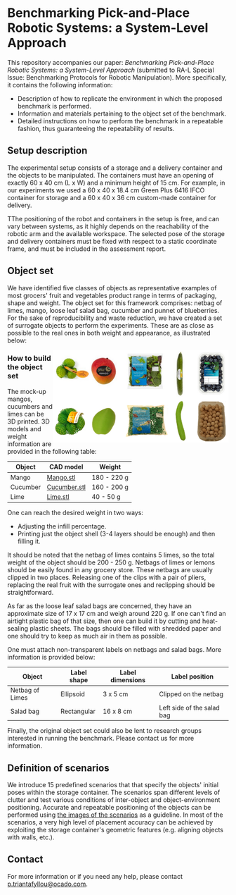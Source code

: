 # Benchmarking Pick-and-Place Robotic Systems: a System-Level Approach

This repository accompanies our paper: *Benchmarking Pick-and-Place Robotic Systems: a System-Level Approach* (submitted to RA-L Special Issue: Benchmarking Protocols for Robotic Manipulation). More specifically, it contains the following information:

* Description of how to replicate the environment in which the proposed benchmark is performed.
* Information and materials pertaining to the object set of the benchmark.
* Detailed instructions on how to perform the benchmark in a repeatable fashion, thus guaranteeing the repeatability of results.

## Setup description

The experimental setup consists of a storage and a delivery container and the objects to be manipulated. The containers must have an opening of exactly 60 x 40 cm (L x W) and a minimum height of 15 cm. For example, in our experiments we used a 60 x  40 x 18.4 cm Green Plus 6416 IFCO container for storage and a 60 x 40 x 36 cm custom-made container for delivery.

TThe positioning of the robot and containers in the setup is free, and can vary between systems, as it highly depends on the reachability of the robotic arm and the available workspace. The selected pose of the storage and delivery containers must be fixed with respect to a static coordinate frame, and must be included in the assessment report.

## Object set

We have identified five classes of objects as representative examples of most grocers' fruit and vegetables product range in terms of packaging, shape and weight.
The object set for this framework comprises: netbag of limes, mango, loose leaf salad bag, cucumber and punnet of blueberries. For the sake of reproducibility and waste reduction, we have created a set 
of surrogate objects to perform the experiments. These are as close as possible to the real ones in both weight and appearance, as illustrated below:

<img src="images/all_fake_and_real_skus.png" width="400" align="right">

### How to build the object set

The mock-up mangos, cucumbers and limes can be 3D printed. 3D models and weight information are provided in the following table:

| Object  | CAD model | Weight |
| ------------- | ------------- | ------------- |
| Mango  | [Mango.stl](cad_files/Mango.stl)  | 180 - 220 g |
| Cucumber  | [Cucumber.stl](cad_files/Cucumber.stl)  | 160 - 200 g |
| Lime  | [Lime.stl](cad_files/Lime.stl)  | 40 - 50 g |

One can reach the desired weight in two ways:

* Adjusting the infill percentage.
* Printing just the object shell (3-4 layers should be enough) and then filling it.

It should be noted that the netbag of limes contains 5 limes, so the total weight of the object should be 200 - 250 g. Netbags of limes or lemons should be easily found in any grocery store. These
netbags are usually clipped in two places. Releasing one of the clips with a pair of pliers, replacing the real fruit with the surrogate ones and reclipping should be straightforward.

As far as the loose leaf salad bags are concerned, they have an approximate size of 17 x 17 cm and weigh around 220 g. If one can't find an airtight plastic bag of that size, then one can build it
by cutting and heat-sealing plastic sheets. The bags should be filled with shredded paper and one should try to keep as much air in them as possible.

One must attach non-transparent labels on netbags and salad bags. More information is provided below:

| Object | Label shape | Label dimensions | Label position |
| ------------- | ------------- | ------------- |------------- |
| Netbag of Limes | Ellipsoid | 3 x 5 cm | Clipped on the netbag |
| Salad bag | Rectangular | 16 x 8 cm | Left side of the salad bag |

Finally, the original object set could also be lent to research groups interested in running the benchmark. Please contact us for more information.

## Definition of scenarios

We introduce 15 predefined scenarios that that specify the objects' initial poses within the storage container.
The scenarios span different levels of clutter and test various conditions of inter-object and object-environment positioning. Accurate and repeatable positioning of the objects can be performed using [the images of the scenarios](images/Scenario_images/) as a guideline.
In most of the scenarios, a very high level of placement accuracy can be achieved by exploiting the storage container's geometric features (e.g. aligning objects with walls, etc.).


## Contact

For more information or if you need any help, please contact [p.triantafyllou@ocado.com](mailto:p.triantafyllou@ocado.com).
